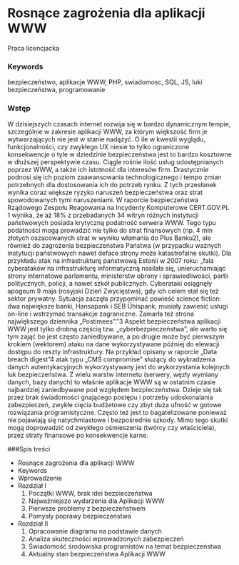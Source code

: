 # Rosnące zagrożenia dla aplikacji WWW
Praca licencjacka


### Keywords
bezpieczeństwo, aplikacje WWW, PHP, swiadomosc, SQL, JS, luki bezpieczeństwa, programowanie


### Wstęp
W dzisiejszych czasach internet rozwija się w bardzo dynamicznym tempie, szczególnie w zakresie aplikacji WWW, za którym większość firm je wytwarzających nie jest w stanie nadążyć. O ile w kwestii wyglądu, funkcjonalności, czy zwykłego UX niesie to tylko ograniczone konsekwencje o tyle w dziedzinie bezpieczeństwa jest to bardzo kosztowne w dłuższej perspektywie czasu. Ciągle rośnie ilość usług udostępnianych poprzez WWW, a także ich istotność dla interesów firm. Drastycznie podnosi się ich poziom zaawansowania technologicznego i tempo zmian potrzebnych dla dostosowania ich do potrzeb rynku. Z tych przesłanek wynika coraz większe ryzyko naruszeń bezpieczeństwa oraz strat spowodowanych tymi naruszeniami. W raporcie bezpieczeństwa Rządowego Zespołu Reagowania na Incydenty Komputerowe CERT.GOV.PL 1 wynika, że aż 18% z przebadanych 34 witryn różnych instytucji państwowych posiada krytyczną podatność serwera WWW. Tego typu podatności mogą prowadzić nie tylko do strat finansowych (np. 4 mln złotych oszacowanych strat w wyniku włamania do Plus Banku2), ale również do zagrożenia bezpieczeństwa Państwa (w przypadku ważnych instytucji państwowych nawet deface strony może katastrofalne skutki). Dla przykładu atak na infrastrukturę państwową Estonii w 2007 roku: 
„fala cyberataków na infrastrukturę informatyczną nasilała się, unieruchamiając strony internetowe parlamentu, ministerstw obrony i sprawiedliwości, partii politycznych, policji, a nawet szkół publicznych. Cyberataki osiągnęły apogeum 9 maja (rosyjski Dzień Zwycięstwa), gdy ich celem stał się też sektor prywatny. Sytuacja zaczęła przypominać powieść science fiction: dwa największe banki, Hansapank i SEB Ühispank, musiały zawiesić usługi on-line i wstrzymać transakcje zagraniczne. Zamarła też strona największego dziennika „Postimees”.”3
Aspekt bezpieczeństwa aplikacji WWW jest tylko drobną częścią tzw. „cyberbezpieczeństwa”, ale warto się tym zająć bo jest często zaniedbywane, a po drugie może być pierwszym krokiem (wektorem) ataku na dane wykorzystywane później  do elewacji dostępu do reszty infrastruktury. Na przykład opisany w raporcie „Data breach digest”4 atak typu „CMS compromise” służący do wykradzenia danych autentykacyjnych wykorzystywany jest do wykorzystania kolejnych luk bezpieczeństwa.
Z wielu warstw internetu (serwery, węzły wymiany danych, bazy danych) to właśnie aplikacje WWW są w ostatnim czasie najbardziej zaniedbywane pod względem bezpieczeństwa. Dzieje się tak przez brak świadomości gnającego postępu i potrzeby udoskonalania zabezpieczeń, zwykłe cięcia budżetowe czy zbyt duża ufność w gotowe rozwiązania programistyczne.  Często też jest to bagatelizowane ponieważ nie pojawiają się natychmiastowe i bezpośrednie szkody. Mimo tego skutki mogą doprowadzić od zwykłego ośmieszenia (twórcy czy właściciela), przez straty finansowe po konsekwencje karne.

###Spis treści
* Rosnące zagrożenia dla aplikacji WWW
* Keywords
* Wprowadzenie
* Rozdział I
  1. Początki WWW, brak idei bezpieczeństwa	
  2. Najważniejsze wydarzenia dla Aplikacji WWW
  3. Pierwsze problemy z bezpieczeństwem	
  4. Pomysły poprawy bezpieczeństwa 
* Rozdział II
  1. Opracowanie diagramu na podstawie danych	
  2. Analiza skuteczności wprowadzonych zabezpieczeń
  3. Świadomość środowiska programistów na temat bezpieczeństwa
  4. Aktualny stan bezpieczeństwa Aplikacji WWW
